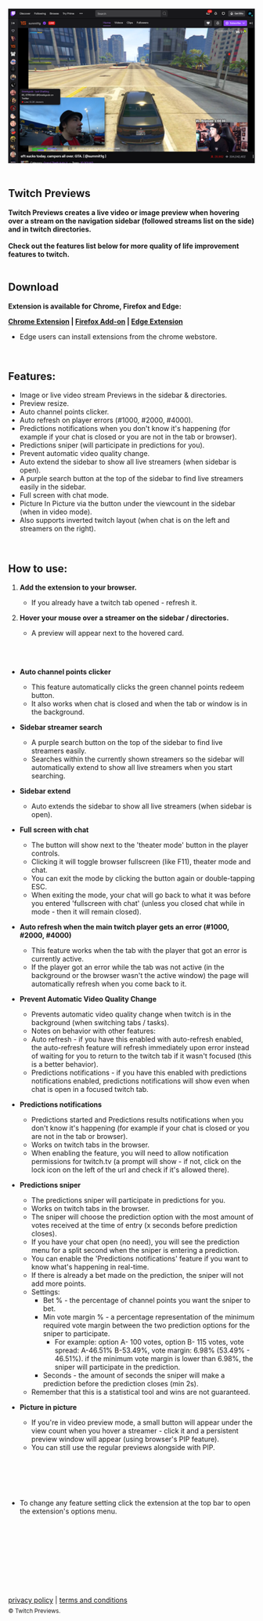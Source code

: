 ![](summ1gx.png)
<br/>
<br/>
## **Twitch Previews**
                                                                                     
**Twitch Previews creates a live video or image preview when hovering over a stream on the navigation sidebar (followed streams list on the side) and in twitch directories.**
<br/><br/>
**Check out the features list below for more quality of life improvement features to twitch.**
<br/>
<br/>

## Download
**Extension is available for Chrome, Firefox and Edge:<br/>**

**[Chrome Extension](https://chrome.google.com/webstore/detail/twitch-previews/hpmbiinljekjjcjgijnlbmgcmoonclah/)
 | [Firefox Add-on](https://addons.mozilla.org/en-US/firefox/addon/twitchpreviews/)
 | [Edge Extension](https://chrome.google.com/webstore/detail/twitch-previews/hpmbiinljekjjcjgijnlbmgcmoonclah/)**
<br/>
* Edge users can install extensions from the chrome webstore. 
<br/>

## Features:
- Image or live video stream Previews in the sidebar & directories.
- Preview resize.
- Auto channel points clicker.
- Auto refresh on player errors (#1000, #2000, #4000).
- Predictions notifications when you don't know it's happening (for example if your chat is closed or you are not in the tab or browser).
- Predictions sniper (will participate in predictions for you).
- Prevent automatic video quality change.
- Auto extend the sidebar to show all live streamers (when sidebar is open).
- A purple search button at the top of the sidebar to find live streamers easily in the sidebar.
- Full screen with chat mode.
- Picture In Picture via the button under the viewcount in the sidebar (when in video mode).
- Also supports inverted twitch layout (when chat is on the left and streamers on the right).
<br/>

## How to use:
1. **Add the extension to your browser.**
    - If you already have a twitch tab opened - refresh it.

2. **Hover your mouse over a streamer on the sidebar / directories.**
    - A preview will appear next to the hovered card.
<br/>
<br/>


* **Auto channel points clicker**
    - This feature automatically clicks the green channel points redeem button.
    - It also works when chat is closed and when the tab or window is in the background.
      <br/>


* **Sidebar streamer search**
    - A purple search button on the top of the sidebar to find live streamers easily.
    - Searches within the currently shown streamers so the sidebar will automatically extend to show all live streamers when you start searching.
      <br/>


* **Sidebar extend**
    - Auto extends the sidebar to show all live streamers (when sidebar is open).
      <br/>


* **Full screen with chat**
    - The button will show next to the 'theater mode' button in the player controls.
    - Clicking it will toggle browser fullscreen (like F11), theater mode and chat.
    - You can exit the mode by clicking the button again or double-tapping ESC.
    - When exiting the mode, your chat will go back to what it was before you entered 'fullscreen with chat' (unless you closed chat while in mode - then it will remain closed).
      <br/>


* **Auto refresh when the main twitch player gets an error (#1000, #2000, #4000)**
    - This feature works when the tab with the player that got an error is currently active.
    - If the player got an error while the tab was not active (in the background or the browser wasn't the active window) the page will automatically refresh when you come back to it.
      <br/>


* **Prevent Automatic Video Quality Change**
    - Prevents automatic video quality change when twitch is in the background (when switching tabs / tasks).
    - Notes on behavior with other features:
    - Auto refresh - if you have this enabled with auto-refresh enabled, the auto-refresh feature will refresh immediately upon error instead of waiting for you to return to the twitch tab if it wasn't focused (this is a better behavior).
    - Predictions notifications - if you have this enabled with predictions notifications enabled, predictions notifications will show even when chat is open in a focused twitch tab.
      <br/>
      

* **Predictions notifications**
    - Predictions started and Predictions results notifications when you don't know it's happening (for example if your chat is closed or you are not in the tab or browser).
    - Works on twitch tabs in the browser.
    - When enabling the feature, you will need to allow notification permissions for twitch.tv (a prompt will show - if not, click on the lock icon on the left of the url and check if it's allowed there).
      <br/>


* **Predictions sniper**
    - The predictions sniper will participate in predictions for you.
    - Works on twitch tabs in the browser.
    - The sniper will choose the prediction option with the most amount of votes received at the time of entry (x seconds before prediction closes).
    - If you have your chat open (no need), you will see the prediction menu for a split second when the sniper is entering a prediction.
    - You can enable the 'Predictions notifications' feature if you want to know what's happening in real-time.
    - If there is already a bet made on the prediction, the sniper will not add more points.
    - Settings:
        - Bet % - the percentage of channel points you want the sniper to bet.
        - Min vote margin % - a percentage representation of the minimum required vote margin between the two prediction options for the sniper to participate.
            - For example: option A- 100 votes, option B- 115 votes, vote spread: A-46.51% B-53.49%, vote margin: 6.98% (53.49% - 46.51%). if the minimum vote margin is lower than 6.98%, the sniper will participate in the prediction.
        - Seconds - the amount of seconds the sniper will make a prediction before the prediction closes (min 2s).
    - Remember that this is a statistical tool and wins are not guaranteed.
      <br/>


* **Picture in picture**
    - If you're in video preview mode, a small button will appear under the view count when you hover a streamer - click it and a persistent preview window will appear (using browser's PIP feature).
    - You can still use the regular previews alongside with PIP.
<br/>
      <br/>



<br/>
<br/>

- To change any feature setting click the extension at the top bar to open the extension's options menu.
<br/>
<br/>
<br/>
<br/>
<br/>
<br/>
<br/>
<br/>

[privacy policy](https://sites.google.com/view/twitchpreviews-privacy-policy
) | [terms and conditions](https://sites.google.com/view/twitchpreviews-t-a-c/) 
<br/>
<sub>© Twitch Previews.</sub>